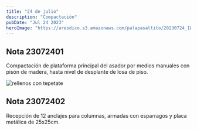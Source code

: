 ```yaml
---
title: "24 de julio"
description: "Compactación"
pubDate: "Jul 24 2023"
heroImage: "https://aresdico.s3.amazonaws.com/palapasaltito/20230724_183929.jpg"
---
```


## Nota 23072401

Compactación de plataforma principal del asador por medios manuales con pisón de madera, hasta nivel de desplante de losa de piso. 

![rellenos con tepetate](https://aresdico.s3.amazonaws.com/palapasaltito/20230724_183929.jpg "rellenos con tepetate")

## Nota 23072402

Recepción de 12 anclajes para columnas, armadas con esparragos y placa metálica de 25x25cm.

